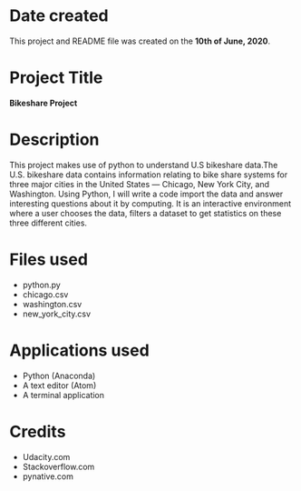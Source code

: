 # Date created
This project and README file was created on the **10th of June, 2020**.

# Project Title
**Bikeshare Project**

# Description
This project makes use of python to understand U.S bikeshare data.The U.S. bikeshare data contains information relating to bike share systems for 
three major cities in the United States — Chicago, New York City, and Washington. Using Python, I will write a code import the data and answer interesting 
questions about it by computing. It is an interactive environment where a user chooses the data, filters a dataset to get statistics on these three different cities.

# Files used
* python.py
* chicago.csv
* washington.csv
* new_york_city.csv

# Applications used
* Python (Anaconda)
* A text editor (Atom)
* A terminal application 


# Credits
* Udacity.com
* Stackoverflow.com
* pynative.com

